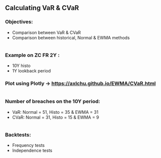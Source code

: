 ## Calculating VaR & CVaR

### Objectives:
- Comparison between VaR & CVaR
- Comparison between historical, Normal & EWMA methods

#
### Example on ZC FR 2Y : 
- 10Y histo
- 1Y lookback period

### Plot using Plotly -> https://axlchu.github.io/EWMA/CVaR.html

#
### Number of breaches on the 10Y period:
- VaR: Normal = 51, Histo = 35 & EWMA = 31
- CVaR: Normal = 31, Histo = 15 & EWMA = 9
        
#
### Backtests:
- Frequency tests
- Independence tests

